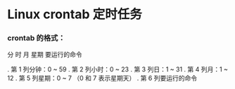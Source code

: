# Linux crontab 定时任务

### crontab 的格式：
分 时 月 星期 要运行的命令

. 第 1 列分钟：0 ~ 59
. 第 2 列小时：0 ~ 23
. 第 3 列日：1 ~ 31
. 第 4 列月：1 ~ 12
. 第 5 列星期：0 ~ 7 （0 和 7 表示星期天）
. 第 6 列要运行的命令